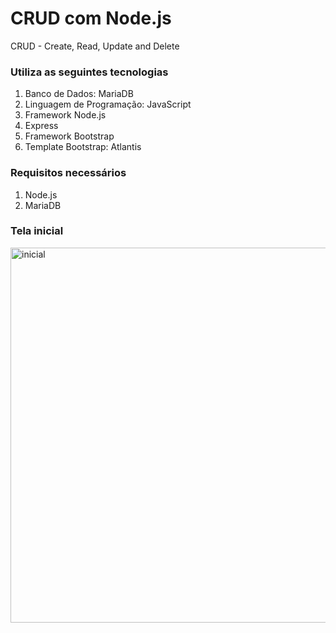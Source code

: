 # CRUD com Node.js
CRUD - Create, Read, Update and Delete

### Utiliza as seguintes tecnologias
1. Banco de Dados: MariaDB
2. Linguagem de Programação: JavaScript
3. Framework Node.js
3. Express
4. Framework Bootstrap
5. Template Bootstrap: Atlantis

### Requisitos necessários
1. Node.js
2. MariaDB

### Tela inicial
<img src="https://github.com/EdgardOliveira/CRUDNodeJS/blob/main/imagens/inicial.png" alt="inicial"  height="600" width="1000">

